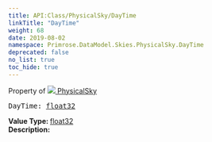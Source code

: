 ```yaml
---
title: API:Class/PhysicalSky/DayTime
linkTitle: "DayTime"
weight: 68
date: 2019-08-02
namespace: Primrose.DataModel.Skies.PhysicalSky.DayTime
deprecated: false
no_list: true
toc_hide: true
---
```

Property of <a href="/docs/api-reference/Class/PhysicalSky"><img src="/icons/silk/sky.png"/>&nbsp;PhysicalSky</a>
<pre class="method-declaration">
DayTime: <a class="type" href="/docs/api-reference/System/Primitives#single">float32</a></pre>
<b>Value Type: </b>
<a class="type" href="/docs/api-reference/System/Primitives#single">float32</a>
<br/>
<b>Description: </b>